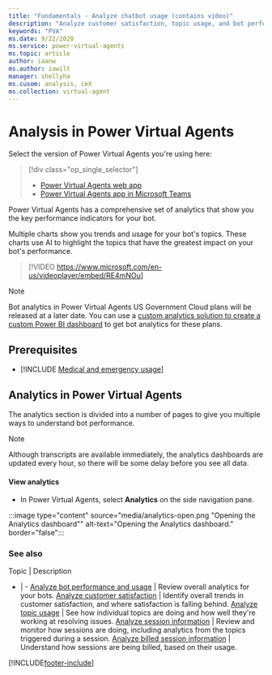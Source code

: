 ```yaml
---
title: "Fundamentals - Analyze chatbot usage (contains video)"
description: "Analyze customer satisfaction, topic usage, and bot performance in Power Virtual Agents."
keywords: "PVA"
ms.date: 9/22/2020
ms.service: power-virtual-agents
ms.topic: article
author: iaanw
ms.author: iawilt
manager: shellyha
ms.cusom: analysis, ceX
ms.collection: virtual-agent
---
```


# Analysis in Power Virtual Agents

Select the version of Power Virtual Agents you're using here:

> [!div class="op_single_selector"]
> - [Power Virtual Agents web app](analytics-overview.md)
> - [Power Virtual Agents app in Microsoft Teams](teams/analytics-overview-teams.md)

Power Virtual Agents has a comprehensive set of analytics that show you the key performance indicators for your bot.

Multiple charts show you trends and usage for your bot's topics. These charts use AI to highlight the topics that have the greatest impact on your bot's performance.

>
> [!VIDEO https://www.microsoft.com/en-us/videoplayer/embed/RE4mNOu]
>

>[!NOTE]
>Bot analytics in Power Virtual Agents US Government Cloud plans will be released at a later date. You can use a [custom analytics solution to create a custom Power BI dashboard](https://powervirtualagents.microsoft.com/blog/custom-analytics-solution-for-power-virtual-agents/) to get bot analytics for these plans.

## Prerequisites

- [!INCLUDE [Medical and emergency usage](includes/pva-usage-limitations.md)]


## Analytics in Power Virtual Agents

The analytics section is divided into a number of pages to give you multiple ways to understand bot performance.

>[!NOTE]
>Although transcripts are available immediately, the analytics dashboards are updated every hour, so there will be some delay before you see all data.

#### View analytics

* In Power Virtual Agents, select **Analytics** on the side navigation pane.

:::image type="content" source="media/analytics-open.png "Opening the Analytics dashboard"" alt-text="Opening the Analytics dashboard." border="false":::

### See also

Topic | Description
- | -
[Analyze bot performance and usage](analytics-summary.md) | Review overall analytics for your bots.
[Analyze customer satisfaction](analytics-csat.md) | Identify overall trends in customer satisfaction, and where satisfaction is falling behind.
[Analyze topic usage](analytics-topic-details.md) | See how individual topics are doing and how well they're working at resolving issues.
[Analyze session information](analytics-sessions.md) | Review and monitor how sessions are doing, including analytics from the topics triggered during a session.
[Analyze billed session information](analytics-billed-sessions.md) | Understand how sessions are being billed, based on their usage.


[!INCLUDE[footer-include](includes/footer-banner.md)]
